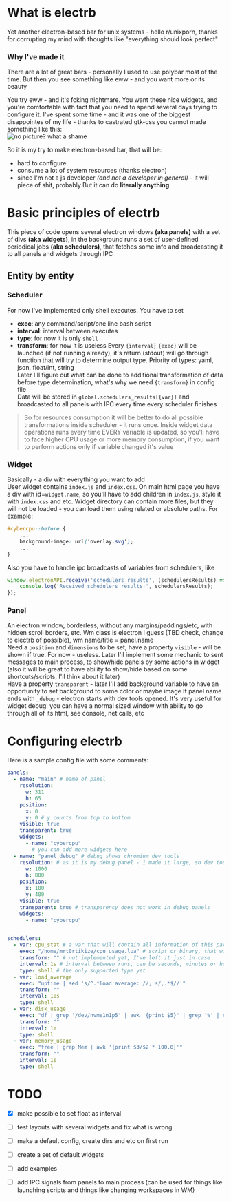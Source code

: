 # What is electrb
Yet another electron-based bar for unix systems - hello r/unixporn, thanks for corrupting my mind with thoughts like "everything should look perfect"


### Why I've made it
There are a lot of great bars - personally I used to use polybar most of the time. But then you see something like eww - and you want more or its beauty

You try eww - and it's fcking nightmare. You want these nice widgets, and you're comfortable with fact that you need to spend several days trying to configure it. I've spent some time - and it was one of the biggest disappointes of my life - thanks to castrated gtk-css you cannot made something like this:  
![no picture? what a shame](https://i.imgur.com/BYNruSR.png "cybercpu widget")

So it is my try to make electron-based bar, that will be:
- hard to configure
- consume a lot of system resources (thanks electron)
- since I'm not a js developer *(and not a developer in general)* - it will piece of shit, probably
But it can do **literally anything**

# Basic principles of electrb
This piece of code opens several electron windows **(aka panels)** with a set of divs **(aka widgets)**, in the background runs a set of user-defined periodical jobs **(aka schedulers)**, that fetches some info and broadcasting it to all panels and widgets through IPC

## Entity by entity
### Scheduler
For now I've implemented only shell executes. You have to set
- **exec**: any command/script/one line bash script
- **interval**: interval between executes
- **type**: for now it is only `shell`
- **transform**: for now it is useless
Every `{interval}` `{exec}` will be launched (if not running already), it's return (stdout) will go through function that will try to determine output type. Priority of types: yaml, json, float/int, string  
Later I'll figure out what can be done to additional transformation of data before type determination, what's why we need `{transform}` in config file  
Data will be stored in `global.schedulers_results[{var}]` and broadcasted to all panels with IPC every time every scheduler finishes  
> So for resources consumption it will be better to do all possible transformations inside scheduler - it runs once. Inside widget data operations runs every time EVERY variable is updated, so you'll have to face higher CPU usage or more memory consumption, if you want to perform actions only if variable changed it's value

### Widget
Basically - a div with everything you want to add  
User widget contains `index.js` and `index.css`. On main html page you have a div with id=`widget.name`, so you'll have to add children in `index.js`, style it with `index.css` and etc. Widget directory can contain more files, but they will not be loaded - you can load them using related or absolute paths. For example:
```css
#cybercpu::before {
    ...
    background-image: url('overlay.svg');
    ...
}
```
Also you have to handle ipc broadcasts of variables from schedulers, like 
```javascript
window.electronAPI.receive('schedulers_results', (schedulersResults) => {
    console.log('Received schedulers results:', schedulersResults);
});
```

### Panel
An electron window, borderless, without any margins/paddings/etc, with hidden scroll borders, etc. Wm class is electron I guess (TBD check, change to electrb of possible), wm name/title = panel.name  
Need a `position` and `dimensions` to be set, have a property `visible` - will be shown if true. For now - useless. Later I'll implement some mechanic to sent messages to main process, to show/hide panels by some actions in widget (also it will be great to have ability to show/hide based on some shortcuts/scripts, I'll think about it later)  
Have a property `transparent` - later I'll add background variable to have an opportunity to set background to some color or maybe image
If panel name ends with `_debug` - electron starts with dev tools opened. It's very useful for widget debug: you can have a normal sized window with ability to go through all of its html, see console, net calls, etc

# Configuring electrb
Here is a sample config file with some comments:
```yaml
panels:
  - name: "main" # name of panel
    resolution:
      w: 311
      h: 65
    position:
      x: 0
      y: 0 # y counts from top to bottom
    visible: true
    transparent: true
    widgets:
      - name: "cybercpu"
        # you can add more widgets here
  - name: "panel_debug" # debug shows chromium dev tools
    resolution: # as it is my debug panel - i made it large, so dev tools can feat
      w: 1000
      h: 800
    position:
      x: 100
      y: 400
    visible: true
    transparent: true # transparency does not work in debug panels
    widgets:
      - name: "cybercpu"


schedulers:
  - var: cpu_stat # a var that will contain all information of this particular scheduler
    exec: "/home/mrt0rtikize/cpu_usage.lua" # script or binary, that will be executed to get data
    transform: "" # not implemented yet, I've left it just in case
    interval: 1s # interval between runs, can be seconds, minutes or hours
    type: shell # the only supported type yet
  - var: load_average
    exec: "uptime | sed 's/^.*load average: //; s/,.*$//'"
    transform: "" 
    interval: 10s
    type: shell
  - var: disk_usage
    exec: "df | grep '/dev/nvme1n1p5' | awk '{print $5}' | grep '%' | sed 's/%.*//' | uniq"
    transform: "" 
    interval: 1m
    type: shell
  - var: memory_usage
    exec: "free | grep Mem | awk '{print $3/$2 * 100.0}'"
    transform: "" 
    interval: 1s
    type: shell
```

# TODO
- [x] make possible to set float as interval
- [ ] test layouts with several widgets and fix what is wrong
- [ ] make a default config, create dirs and etc on first run
- [ ] create a set of default widgets
- [ ] add examples
- [ ] add IPC signals from panels to main process (can be used for things like launching scripts and things like changing workspaces in WM)

